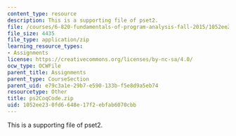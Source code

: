 ```yaml
---
content_type: resource
description: This is a supporting file of pset2.
file: /courses/6-820-fundamentals-of-program-analysis-fall-2015/1052ee230fd6648e17f2ebfab6070cbb_ps2CoqCode.zip
file_size: 4435
file_type: application/zip
learning_resource_types:
- Assignments
license: https://creativecommons.org/licenses/by-nc-sa/4.0/
ocw_type: OCWFile
parent_title: Assignments
parent_type: CourseSection
parent_uid: e79c3a1e-29b7-e590-133b-f5e8d9a5eb74
resourcetype: Other
title: ps2CoqCode.zip
uid: 1052ee23-0fd6-648e-17f2-ebfab6070cbb
---
```

This is a supporting file of pset2.